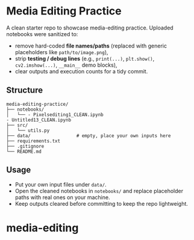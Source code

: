 # Media Editing Practice

A clean starter repo to showcase media-editing practice. Uploaded notebooks were sanitized to:
- remove hard-coded **file names/paths** (replaced with generic placeholders like `path/to/image.png`),
- strip **testing / debug lines** (e.g., `print(...)`, `plt.show()`, `cv2.imshow(...)`, `__main__` demo blocks),
- clear outputs and execution counts for a tidy commit.

## Structure

```
media-editing-practice/
├── notebooks/
│   └── - Pixelsediting1_CLEAN.ipynb
- Untitled13_CLEAN.ipynb
├── src/
│   └── utils.py
├── data/                 # empty, place your own inputs here
├── requirements.txt
├── .gitignore
└── README.md
```

## Usage

- Put your own input files under `data/`.
- Open the cleaned notebooks in `notebooks/` and replace placeholder paths with real ones on your machine.
- Keep outputs cleared before committing to keep the repo lightweight.

# media-editing
